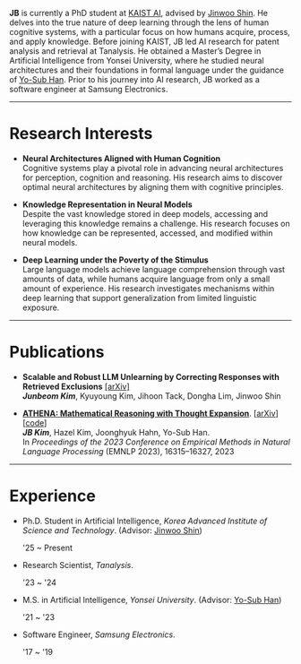 **JB** is currently a PhD student at [KAIST AI](https://gsai.kaist.ac.kr/), advised by [Jinwoo Shin](https://alinlab.kaist.ac.kr/shin.html). He delves into the true nature of deep learning through the lens of human cognitive systems, with a particular focus on how humans acquire, process, and apply knowledge. Before joining KAIST, JB led AI research for patent analysis and retrieval at Tanalysis. He obtained a Master’s Degree in Artificial Intelligence from Yonsei University, where he studied neural architectures and their foundations in formal language under the guidance of [Yo-Sub Han](https://toc.yonsei.ac.kr/~emmous/). Prior to his journey into AI research, JB worked as a software engineer at Samsung Electronics.

---

# Research Interests

- **Neural Architectures Aligned with Human Cognition** \
Cognitive systems play a pivotal role in advancing neural architectures for perception, cognition and reasoning. His research aims to discover optimal neural architectures by aligning them with cognitive principles.

- **Knowledge Representation in Neural Models** \
Despite the vast knowledge stored in deep models, accessing and leveraging this knowledge remains a challenge. His research focuses on how knowledge can be represented, accessed, and modified within neural models.

- **Deep Learning under the Poverty of the Stimulus** \
Large language models achieve language comprehension through vast amounts of data, while humans acquire language from only a small amount of experience. His research investigates mechanisms within deep learning that support generalization from limited linguistic exposure.

---

# Publications

- **Scalable and Robust LLM Unlearning by Correcting Responses with Retrieved Exclusions** [[arXiv]](https://arxiv.org/abs/2509.25973) \
***Junbeom Kim***, Kyuyoung Kim, Jihoon Tack, Dongha Lim, Jinwoo Shin


- [**ATHENA: Mathematical Reasoning with Thought Expansion**](https://aclanthology.org/2023.emnlp-main.1014/). [[arXiv](https://arxiv.org/abs/2311.01036)] [[code](https://github.com/the-jb/athena-math)] \
***JB Kim***, Hazel Kim, Joonghyuk Hahn, Yo-Sub Han. \
In *Proceedings of the 2023 Conference on Empirical Methods in Natural Language Processing* (EMNLP 2023), 16315–16327, 2023

---

# Experience

- Ph.D. Student in Artificial Intelligence, *Korea Advanced Institute of Science and Technology*. (Advisor: [Jinwoo Shin](https://alinlab.kaist.ac.kr/shin.html))
  <p class="date" style="display: inline; white-space: nowrap;">'25 ~ Present</p>

- Research Scientist, *Tanalysis*.
  <p class="date" style="display: inline; white-space: nowrap;">'23 ~ '24</p>

- M.S. in Artificial Intelligence, *Yonsei University*. (Advisor: [Yo-Sub Han](https://toc.yonsei.ac.kr/~emmous/))
  <p class="date" style="display: inline; white-space: nowrap;">'21 ~ '23</p>

- Software Engineer, *Samsung Electronics*.
  <p class="date" style="display: inline; white-space: nowrap;">'17 ~ '19</p>
